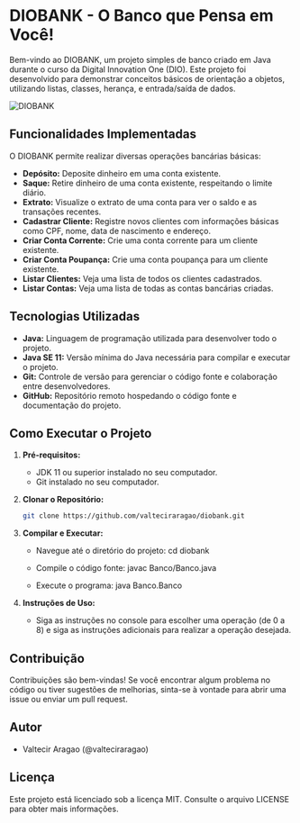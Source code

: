 # DIOBANK - O Banco que Pensa em Você!

Bem-vindo ao DIOBANK, um projeto simples de banco criado em Java durante o curso da Digital Innovation One (DIO). Este projeto foi desenvolvido para demonstrar conceitos básicos de orientação a objetos, utilizando listas, classes, herança, e entrada/saída de dados.

![DIOBANK]((image.png))

## Funcionalidades Implementadas

O DIOBANK permite realizar diversas operações bancárias básicas:

- **Depósito:** Deposite dinheiro em uma conta existente.
- **Saque:** Retire dinheiro de uma conta existente, respeitando o limite diário.
- **Extrato:** Visualize o extrato de uma conta para ver o saldo e as transações recentes.
- **Cadastrar Cliente:** Registre novos clientes com informações básicas como CPF, nome, data de nascimento e endereço.
- **Criar Conta Corrente:** Crie uma conta corrente para um cliente existente.
- **Criar Conta Poupança:** Crie uma conta poupança para um cliente existente.
- **Listar Clientes:** Veja uma lista de todos os clientes cadastrados.
- **Listar Contas:** Veja uma lista de todas as contas bancárias criadas.

## Tecnologias Utilizadas

- **Java:** Linguagem de programação utilizada para desenvolver todo o projeto.
- **Java SE 11:** Versão mínima do Java necessária para compilar e executar o projeto.
- **Git:** Controle de versão para gerenciar o código fonte e colaboração entre desenvolvedores.
- **GitHub:** Repositório remoto hospedando o código fonte e documentação do projeto.

## Como Executar o Projeto

1. **Pré-requisitos:**
   - JDK 11 ou superior instalado no seu computador.
   - Git instalado no seu computador.

2. **Clonar o Repositório:**
   ```bash
   git clone https://github.com/valteciraragao/diobank.git

3. **Compilar e Executar:**
    - Navegue até o diretório do projeto:
        cd diobank

    - Compile o código fonte:
        javac Banco/Banco.java

    - Execute o programa:
        java Banco.Banco
4. **Instruções de Uso:**
    - Siga as instruções no console para escolher uma operação (de 0 a 8) e siga as instruções adicionais para realizar a operação desejada.

## Contribuição

Contribuições são bem-vindas! Se você encontrar algum problema no código ou tiver sugestões de melhorias, sinta-se à vontade para abrir uma issue ou enviar um pull request.

## Autor

- Valtecir Aragao (@valteciraragao)

## Licença

Este projeto está licenciado sob a licença MIT. Consulte o arquivo LICENSE para obter mais informações.




